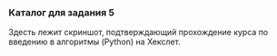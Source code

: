### Каталог для задания 5

Здесть лежит скриншот, подтверждающий прохождение курса по введению в алгоритмы (Python) на Хекслет.
